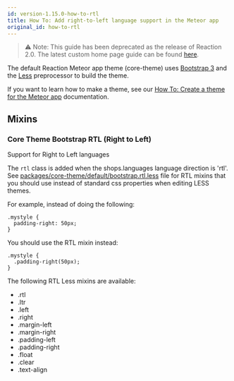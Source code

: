 ```yaml
---
id: version-1.15.0-how-to-rtl
title: How To: Add right-to-left language support in the Meteor app
original_id: how-to-rtl
---
```


> ⚠️ Note: This guide has been deprecated as the release of Reaction 2.0. The latest custom home page guide can be found [here](https://docs.reactioncommerce.com/docs/swag-shop-3).

The default Reaction Meteor app theme (core-theme) uses [Bootstrap 3](https://getbootstrap.com/css/#less) and the [Less](https://lesscss.org) preprocessor to build the theme.

If you want to learn how to make a theme, see our [How To: Create a theme for the Meteor app](https://docs.reactioncommerce.com/reaction-docs/master/creating-a-theme) documentation.

## Mixins

### Core Theme Bootstrap RTL (Right to Left)

Support for Right to Left languages

The `rtl` class is added when the shops.languages language direction is 'rtl'. See [packages/core-theme/default/bootstrap.rtl.less](https://github.com/reactioncommerce/reaction/blob/master/packages/reaction-core-theme/default/bootstrap.rtl.less) file for RTL mixins that you should use instead of standard css properties when editing LESS themes.

For example, instead of doing the following:

```less
.mystyle {
  padding-right: 50px;
}
```

You should use the RTL mixin instead:

```less
.mystyle {
  .padding-right(50px);
}
```

The following RTL Less mixins are available:

- .rtl
- .ltr
- .left
- .right
- .margin-left
- .margin-right
- .padding-left
- .padding-right
- .float
- .clear
- .text-align
